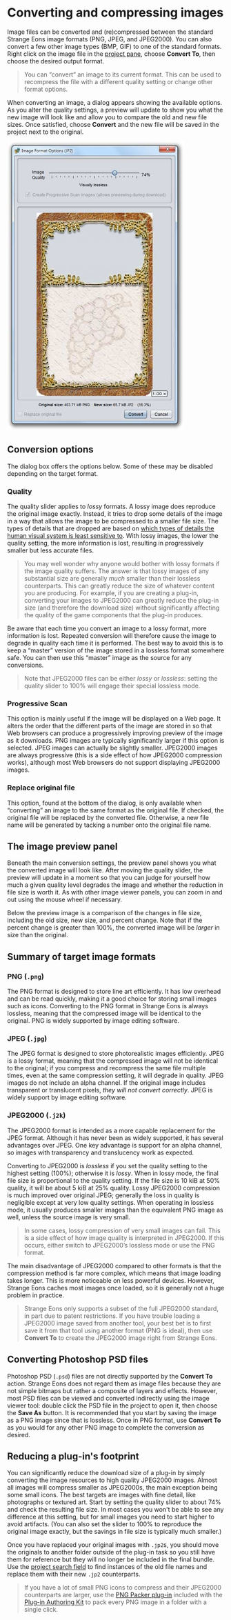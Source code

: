 # Converting and compressing images

Image files can be converted and (re)compressed between the standard Strange Eons image formats (PNG, JPEG, and JPEG2000). You can also convert a few other image types (BMP, GIF) to one of the standard formats. Right click on the image file in the [project pane](um-proj-intro#the-project-pane.md), choose **Convert To**, then choose the desired output format.

> You can “convert” an image to its current format. This can be used to recompress the file with a different quality setting or change other format options.

When converting an image, a dialog appears showing the available options. As you alter the quality settings, a preview will update to show you what the new image will look like and allow you to compare the old and new file sizes. Once satisfied, choose **Convert** and the new file will be saved in the project next to the original.

![The image conversion dialog](images/convert-image.jpg)

## Conversion options

The dialog box offers the options below. Some of these may be disabled depending on the target format.

### Quality

The quality slider applies to *lossy* formats. A lossy image does reproduce the original image exactly. Instead, it tries to drop some details of the image in a way that allows the image to be compressed to a smaller file size. The types of details that are dropped are based on [which types of details the human visual system is least sensitive to](https://cgjennings.ca/articles/jpeg-compression.html). With lossy images, the lower the quality setting, the more information is lost, resulting in progressively smaller but less accurate files. 

> You may well wonder why anyone would bother with lossy formats if the image quality suffers. The answer is that lossy images of any substantial size are generally *much* smaller than their lossless counterparts. This can greatly reduce the size of whatever content you are producing. For example, if you are creating a plug-in, converting your images to JPEG2000 can greatly reduce the plug-in size (and therefore the download size) without significantly affecting the quality of the game components that the plug-in produces.

Be aware that each time you convert an image to a lossy format, more information is lost. Repeated conversion will therefore cause the image to degrade in quality each time it is performed. The best way to avoid this is to keep a “master” version of the image stored in a lossless format somewhere safe. You can then use this “master” image as the source for any conversions.

> Note that JPEG2000 files can be either *lossy* or *lossless*: setting the quality slider to 100% will engage their special lossless mode.

### Progressive Scan

This option is mainly useful if the image will be displayed on a Web page. It alters the order that the different parts of the image are stored in so that Web browsers can produce a progressively improving preview of the image as it downloads. PNG images are typically significantly larger if this option is selected. JPEG images can actually be slightly smaller. JPEG2000 images are always progressive (this is a side effect of how JPEG2000 compression works), although most Web browsers do not support displaying JPEG2000 images.

### Replace original file

This option, found at the bottom of the dialog, is only available when “converting” an image to the same format as the original file. If checked, the original file will be replaced by the converted file. Otherwise, a new file name will be generated by tacking a number onto the original file name.

## The image preview panel

Beneath the main conversion settings, the preview panel shows you what the converted image will look like. After moving the quality slider, the preview will update in a moment so that you can judge for yourself how much a given quality level degrades the image and whether the reduction in file size is worth it. As with other image viewer panels, you can zoom in and out using the mouse wheel if necessary.

Below the preview image is a comparison of the changes in file size, including the old size, new size, and percent change. Note that if the percent change is greater than 100%, the converted image will be *larger* in size than the original.

## Summary of target image formats

### PNG (`.png`)

The PNG format is designed to store line art efficiently. It has low overhead and can be read quickly, making it a good choice for storing small images such as icons. Converting to the PNG format in Strange Eons is always lossless, meaning that the compressed image will be identical to the original. PNG is widely supported by image editing software.

### JPEG (`.jpg`)

The JPEG format is designed to store photorealistic images efficiently. JPEG is a lossy format, meaning that the compressed image will not be identical to the original; if you compress and recompress the same file multiple times, even at the same compression setting, it will degrade in quality. JPEG images do not include an alpha channel. If the original image includes transparent or translucent pixels, *they will not convert correctly*. JPEG is widely support by image editing software.

### JPEG2000 (`.j2k`)

The JPEG2000 format is intended as a more capable replacement for the JPEG format. Although it has never been as widely supported, it has several advantages over JPEG. One key advantage is support for an alpha channel, so images with transparency and translucency work as expected.

Converting to JPEG2000 is *lossless* if you set the quality setting to the highest setting (100%); otherwise it is *lossy*. When in lossy mode, the final file size is proportional to the quality setting. If the file size is 10 kiB at 50% quality, it will be about 5 kiB at 25% quality. Lossy JPEG2000 compression is much improved over original JPEG; generally the loss in quality is negligible except at very low quality settings. When operating in lossless mode, it usually produces smaller images than the equivalent PNG image as well, unless the source image is very small.

> In some cases, lossy compression of very small images can fail. This is a side effect of how image quality is interpreted in JPEG2000. If this occurs, either switch to JPEG2000’s lossless mode or use the PNG format.

The main disadvantage of JPEG2000 compared to other formats is that the compression method is far more complex, which means that image loading takes longer. This is more noticeable on less powerful devices. However, Strange Eons caches most images once loaded, so it is generally not a huge problem in practice.

> Strange Eons only supports a subset of the full JPEG2000 standard, in part due to patent restrictions. If you have trouble loading a JPEG2000 image saved from another tool, your best bet is to first save it from that tool using another format (PNG is ideal), then use **Convert To** to create the JPEG2000 image right from Strange Eons.

## Converting Photoshop PSD files

Photoshop PSD (`.psd`) files are not directly supported by the **Convert To** action. Strange Eons does not regard them as image files because they are not simple bitmaps but rather a composite of layers and effects. However, most PSD files can be viewed and converted indirectly using the image viewer tool: double click the PSD file in the project to open it, then choose the **Save As** button. It is recommended that you start by saving the image as a PNG image since that is lossless. Once in PNG format, use **Convert To** as you would for any other PNG image to complete the conversion as desired.

## Reducing a plug-in's footprint

You can significantly reduce the download size of a plug-in by simply converting the image resources to high quality JPEG2000 images. Almost all images will compress smaller as JPEG2000s, the main exception being some small icons. The best targets are images with fine detail, like photographs or textured art. Start by setting the quality slider to about 74% and check the resulting file size. In most cases you won't be able to see any difference at this setting, but for small images you need to start higher to avoid artifacts. (You can also set the slider to 100% to reproduce the original image exactly, but the savings in file size is typically much smaller.)

Once you have replaced your original images with `.jp2`s, you should move the originals to another folder outside of the plug-in task so you still have them for reference but they will no longer be included in the final bundle. Use the [project search field](um-proj-search.md) to find instances of the old file names and replace them with their new `.jp2` counterparts.

> If you have a lot of small PNG icons to compress and their JPEG2000 counterparts are larger, use the [PNG Packer plug-in](https://github.com/CGJennings/se3docs/blob/master/Plug-in%20Authoring%20Kit/Project%20Examples/PNG%20Packer/resources/cgj/PNGPack.js) included with the [Plug-in Authoring Kit](dm-pak.md) to pack every PNG image in a folder with a single click.